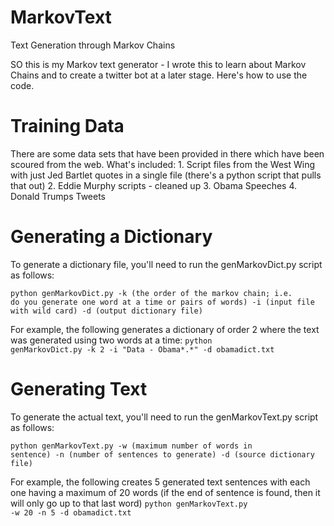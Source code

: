 # MarkovText
Text Generation through Markov Chains

SO this is my Markov text generator - I wrote this to learn about Markov Chains and to create a twitter bot at a later stage.  Here's how to use the code.

<H1> Training Data </H1>
There are some data sets that have been provided in there which have been scoured from the web.  What's included:
1. Script files from the West Wing with just Jed Bartlet quotes in a single file (there's a python script that pulls that out)
2. Eddie Murphy scripts - cleaned up
3. Obama Speeches
4. Donald Trumps Tweets

<H1> Generating a Dictionary </H1>
To generate a dictionary file, you'll need to run the genMarkovDict.py script as follows:

<code>python genMarkovDict.py -k (the order of the markov chain; i.e. do you generate one word at a time or pairs of words) -i (input file with wild card) -d (output dictionary file) </code>

For example, the following generates a dictionary of order 2 where the text was generated using two words at a time:
<code>python genMarkovDict.py -k 2 -i "Data - Obama\*.*" -d obamadict.txt </code>

<H1> Generating Text </H1>
To generate the actual text, you'll need to run the genMarkovText.py script as follows:

<code>python genMarkovText.py -w (maximum number of words in sentence) -n (number of sentences to generate) -d (source dictionary file) </code>

For example, the following creates 5 generated text sentences with each one having a maximum of 20 words (if the end of sentence is found, then it will only go up to that last word)
<code>python genMarkovText.py -w 20 -n 5 -d obamadict.txt </code>
